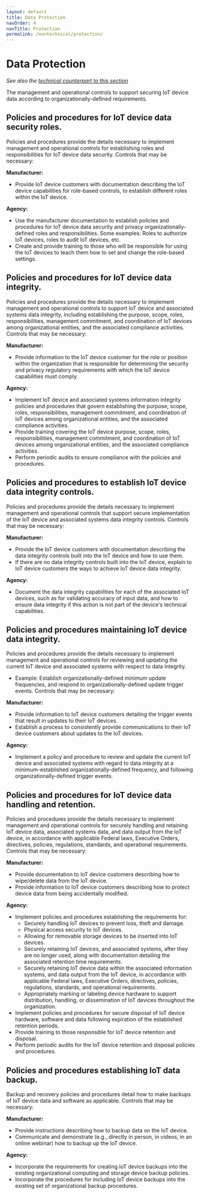 ```yaml
---
layout: default
title: Data Protection
navOrder: 4
navTitle: Protection
permalink: /nontechnical/protection/
---
```



# Data Protection

_See also the [technical counterpart to this section](../_8259-Catalog/protection.md)_

The management and operational controls to support securing IoT device data according to organizationally-defined requirements. 

## Policies and procedures for IoT device data security roles.

Policies and procedures provide the details necessary to implement management and operational controls for establishing roles and responsibilities for IoT device data security. Controls that may be necessary:

**Manufacturer:**

- Provide IoT device customers with documentation describing the IoT device capabilities for role-based controls, to establish different roles within the IoT device.

**Agency:**

- Use the manufacturer documentation to establish policies and procedures for IoT device data security and privacy organizationally-defined roles and responsibilities. Some examples: Roles to authorize IoT devices, roles to audit IoT devices, etc.
- Create and provide training to those who will be responsible for using the IoT devices to teach them how to set and change the role-based settings.

## Policies and procedures for IoT device data integrity.

Policies and procedures provide the details necessary to implement management and operational controls to support IoT device and associated systems data integrity, including establishing the purpose, scope, roles, responsibilities, management commitment, and coordination of IoT devices among organizational entities, and the associated compliance activities. Controls that may be necessary:

**Manufacturer:**

- Provide information to the IoT device customer for the role or position within the organization that is responsible for determining the security and privacy regulatory requirements with which the IoT device capabilities must comply.

**Agency:**

- Implement IoT device and associated systems information integrity policies and procedures that govern establishing the purpose, scope, roles, responsibilities, management commitment, and coordination of IoT devices among organizational entities, and the associated compliance activities.
- Provide training covering the IoT device purpose, scope, roles, responsibilities, management commitment, and coordination of IoT devices among organizational entities, and the associated compliance activities.
- Perform periodic audits to ensure compliance with the policies and procedures.

## Policies and procedures to establish IoT device data integrity controls.

Policies and procedures provide the details necessary to implement management and operational controls that support secure implementation of the IoT device and associated systems data integrity controls. Controls that may be necessary:

**Manufacturer:**

- Provide the IoT device customers with documentation describing the data integrity controls built into the IoT device and how to use them.
- If there are no data integrity controls built into the IoT device, explain to IoT device customers the ways to achieve IoT device data integrity.

**Agency:**

- Document the data integrity capabilities for each of the associated IoT devices, such as for validating accuracy of input data, and how to ensure data integrity if this action is not part of the device's technical capabilities.

## Policies and procedures maintaining IoT device data integrity.

Policies and procedures provide the details necessary to implement management and operational controls for reviewing and updating the current IoT device and associated systems with respect to data integrity. 
- Example: Establish organizationally-defined minimum update frequencies, and respond to organizationally-defined update trigger events. 
Controls that may be necessary:

**Manufacturer:**

- Provide information to IoT device customers detailing the trigger events that result in updates to their IoT devices.
- Establish a process to consistently provide communications to their IoT device customers about updates to the IoT devices.

**Agency:**

- Implement a policy and procedure to review and update the current IoT device and associated systems with regard to data integrity at a minimum-established organizationally-defined frequency, and following organizationally-defined trigger events.

## Policies and procedures for IoT device data handling and retention.

Policies and procedures provide the details necessary to implement management and operational controls for securely handling and retaining IoT device data, associated systems data, and data output from the IoT device, in accordance with applicable Federal laws, Executive Orders, directives, policies, regulations, standards, and operational requirements. Controls that may be necessary:

**Manufacturer:**

- Provide documentation to IoT device customers describing how to wipe/delete data from the IoT device.
- Provide information to IoT device customers describing how to protect device data from being accidentally modified.

**Agency:**

- Implement policies and procedures establishing the requirements for:
  - Securely handling IoT devices to prevent loss, theft and damage.
  - Physical access security to IoT devices.
  - Allowing for removable storage devices to be inserted into IoT devices.  
  - Securely retaining IoT devices, and associated systems, after they are no longer used, along with documentation detailing the associated retention time requirements.
  - Securely retaining IoT device data within the associated information systems, and data output from the IoT device, in accordance with applicable Federal laws, Executive Orders, directives, policies, regulations, standards, and operational requirements.
  - Appropriately marking or labeling device hardware to support distribution, handling, or dissemination of IoT devices throughout the organization. 
- Implement policies and procedures for secure disposal of IoT device hardware, software and data following expiration of the established retention periods.
- Provide training to those responsible for IoT device retention and disposal.
- Perform periodic audits for the IoT device retention and disposal policies and procedures.

## Policies and procedures establishing IoT data backup.

Backup and recovery policies and procedures detail how to make backups of IoT device data and software as applicable. Controls that may be necessary:

**Manufacturer:**

- Provide instructions describing how to backup data on the IoT device.
- Communicate and demonstrate (e.g., directly in person, in videos, in an online webinar) how to backup up the IoT device.

**Agency:**

- Incorporate the requirements for creating IoT device backups into the existing organizational computing and storage device backup policies.
- Incorporate the procedures for including IoT device backups into the existing set of organizational backup procedures.
